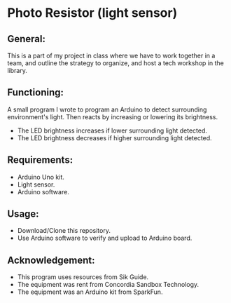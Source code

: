 # Photo Resistor (light sensor)
## General:
This is a part of my project in class where we have to work together in a team, and outline the strategy to organize, and host a tech workshop in the library. 

## Functioning:
A small program I wrote to program an Arduino to detect surrounding environment's light. Then reacts by increasing or lowering its brightness.
+ The LED brightness increases if lower surrounding light detected.
+ The LED brightness decreases if higher surrounding light detected.

## Requirements:
+ Arduino Uno kit.
+ Light sensor.
+ Arduino software.

## Usage:
+ Download/Clone this repository.
+ Use Arduino software to verify and upload to Arduino board.

## Acknowledgement:
+ This program uses resources from Sik Guide.
+ The equipment was rent from Concordia Sandbox Technology.
+ The equipment was an Arduino kit from SparkFun.

